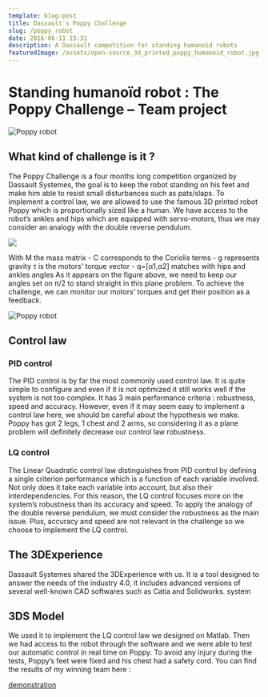 ```yaml
---
template: blog-post
title: Dassault's Poppy Challenge
slug: /poppy_robot
date: 2016-06-11 15:31
description: A Dassault competition for standing humanoid robots
featuredImage: /assets/open-source_3d_printed_poppy_humanoid_robot.jpg
---
```

<!--StartFragment-->

# Standing humanoïd robot : The Poppy Challenge – Team project

![Poppy robot](/assets/poppy-robot-pendulum.jpg)

## What kind of challenge is it ?

The Poppy Challenge is a four months long competition organized by Dassault Systemes, the goal is to keep the robot standing on his feet and make him able to resist small disturbances such as pats/slaps. To implement a control law, we are allowed to use the famous 3D printed robot Poppy which is proportionally sized like a human. We have access to the robot’s ankles and hips which are equipped with servo-motors, thus we may consider an analogy with the double reverse pendulum. 

![](/assets/dynamics_equation.jpg)

With M the mass matrix - C corresponds to the Coriolis terms - g represents gravity τ is the motors' torque vector - q=\[α1,α2] matches with hips and ankles angles As it appears on the figure above, we need to keep our angles set on π/2 to stand straight in this plane problem. To achieve the challenge, we can monitor our motors’ torques and get their position as a feedback.

![Poppy robot](/assets/system.jpg)

## Control law

### PID control

The PID control is by far the most commonly used control law. It is quite simple to configure and even if it is not optimized it still works well if the system is not too complex. It has 3 main performance criteria : robustness, speed and accuracy. However, even if it may seem easy to implement a control law here, we should be careful about the hypothesis we make. Poppy has got 2 legs, 1 chest and 2 arms, so considering it as a plane problem will definitely decrease our control law robustness.

### LQ control

The Linear Quadratic control law distinguishes from PID control by defining a single criterion performance which is a function of each variable involved. Not only does it take each variable into account, but also their interdependencies. For this reason, the LQ control focuses more on the system’s robustness than its accuracy and speed. To apply the analogy of the double reverse pendulum, we must consider the robustness as the main issue. Plus, accuracy and speed are not relevant in the challenge so we choose to implement the LQ control.

## The 3DExperience

Dassault Systemes shared the 3DExperience with us. It is a tool designed to answer the needs of the industry 4.0, it includes advanced versions of several well-known CAD softwares such as Catia and Solidworks. system

## 3DS Model

We used it to implement the LQ control law we designed on Matlab. Then we had access to the robot through the software and we were able to test our automatic control in real time on Poppy. To avoid any injury during the tests, Poppy’s feet were fixed and his chest had a safety cord. You can find the results of my winning team here :

[demonstration](https://www.youtube.com/watch?v=FKjoO8wzzus&feature=emb_title&ab_channel=NicolasBrissonneau)

<!--EndFragment-->